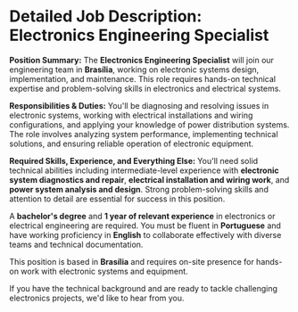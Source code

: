 # Detailed Job Description: Electronics Engineering Specialist

**Position Summary:**
The **Electronics Engineering Specialist** will join our engineering team in **Brasília**, working on electronic systems design, implementation, and maintenance. This role requires hands-on technical expertise and problem-solving skills in electronics and electrical systems.

**Responsibilities & Duties:**
You'll be diagnosing and resolving issues in electronic systems, working with electrical installations and wiring configurations, and applying your knowledge of power distribution systems. The role involves analyzing system performance, implementing technical solutions, and ensuring reliable operation of electronic equipment.

**Required Skills, Experience, and Everything Else:**
You'll need solid technical abilities including intermediate-level experience with **electronic system diagnostics and repair**, **electrical installation and wiring work**, and **power system analysis and design**. Strong problem-solving skills and attention to detail are essential for success in this position.

A **bachelor's degree** and **1 year of relevant experience** in electronics or electrical engineering are required. You must be fluent in **Portuguese** and have working proficiency in **English** to collaborate effectively with diverse teams and technical documentation.

This position is based in **Brasília** and requires on-site presence for hands-on work with electronic systems and equipment.

If you have the technical background and are ready to tackle challenging electronics projects, we'd like to hear from you.